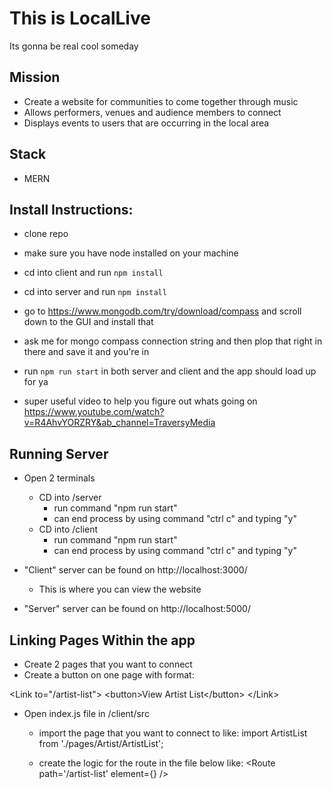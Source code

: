 # This is LocalLive

Its gonna be real cool someday

## Mission

- Create a website for communities to come together through music
- Allows performers, venues and audience members to connect
- Displays events to users that are occurring in the local area

## Stack

- MERN

## Install Instructions:

- clone repo
- make sure you have node installed on your machine
- cd into client and run `npm install`
- cd into server and run `npm install`
- go to https://www.mongodb.com/try/download/compass and scroll down to the GUI and install that
- ask me for mongo compass connection string and then plop that right in there and save it and you're in
- run `npm run start` in both server and client and the app should load up for ya

- super useful video to help you figure out whats going on https://www.youtube.com/watch?v=R4AhvYORZRY&ab_channel=TraversyMedia

## Running Server

- Open 2 terminals

  - CD into /server
    - run command "npm run start"
    - can end process by using command "ctrl c" and typing "y"
  - CD into /client
    - run command "npm run start"
    - can end process by using command "ctrl c" and typing "y"

- "Client" server can be found on http://localhost:3000/
  - This is where you can view the website
- "Server" server can be found on http://localhost:5000/

## Linking Pages Within the app

- Create 2 pages that you want to connect
- Create a button on one page with format:

\<Link to="/artist-list"\>
        \<button\>View Artist List\</button\>
\</Link\>

- Open index.js file in /client/src

  - import the page that you want to connect to like:
    import ArtistList from './pages/Artist/ArtistList';

  - create the logic for the route in the file below like:
    <Route path='/artist-list' element={<ArtistList/>} />

